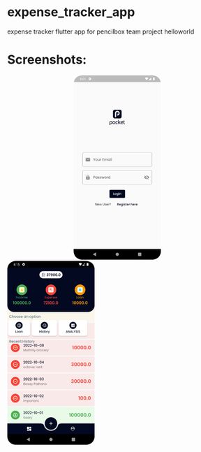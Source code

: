 # expense_tracker_app
expense tracker flutter app for pencilbox team project helloworld

# Screenshots:

<center><img src="/screenshots/pic1.png" width = "200" /></center>
<img src="/screenshots/pic2.png" width = "200" />
